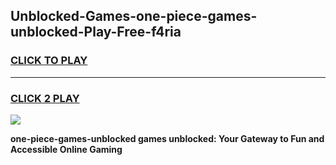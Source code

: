 
## Unblocked-Games-one-piece-games-unblocked-Play-Free-f4ria
<h3>
<a href="https://premium76.site?title=one-piece-games-unblocked&ref=18A1">CLICK TO PLAY</a></h3>
<hr>

<h3>
<a href="https://premium76.site?title=one-piece-games-unblocked&ref=18A1">CLICK 2 PLAY</a>
  
</h3>

<a href="https://premium76.site?title=one-piece-games-unblocked&ref=18A1"><img src="https://clearcache.store/games.png"></a>


**one-piece-games-unblocked games unblocked: Your Gateway to Fun and Accessible Online Gaming**
